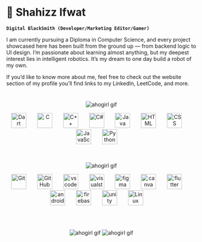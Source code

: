 # 🍔 Shahizz Ifwat

**`Digital BlackSmith (Developer/Marketing Editor/Gamer)`**

I am currently pursuing a Diploma in Computer Science, and every project showcased here has been built from the ground up — from backend logic to UI design. I’m passionate about learning almost anything, but my deepest interest lies in intelligent robotics. It’s my dream to one day build a robot of my own.

If you’d like to know more about me, feel free to check out the website section of my profile you’ll find links to my LinkedIn, LeetCode, and more.

#
<p align="center">
  <img src="https://github.com/user-attachments/assets/fa5482ce-82f2-428e-9e76-b0200e90f9fd" alt="ahogirl gif" style="max-width: 100%; height: auto;">
</p>
<p align="center">
  <img  alt="Dart" width="40px" style="padding-right:25px;" src="https://cdn.jsdelivr.net/gh/devicons/devicon@latest/icons/dart/dart-original.svg" />
  
  <img  alt="C" width="40px" style="padding-right:25px;" src="https://cdn.jsdelivr.net/gh/devicons/devicon@latest/icons/c/c-original.svg" />
  <img  alt="C++" width="40px" style="padding-right:25px;" src="https://cdn.jsdelivr.net/gh/devicons/devicon@latest/icons/cplusplus/cplusplus-original.svg" />
  <img  alt="C#" width="40px" style="padding-right:25px;" src="https://cdn.jsdelivr.net/gh/devicons/devicon@latest/icons/csharp/csharp-original.svg" />
  <img  alt="Java" width="40px" style="padding-right:25px;" src="https://cdn.jsdelivr.net/gh/devicons/devicon/icons/java/java-original.svg"/>
  <img  alt="HTML" width="40px" style="padding-right:25px;" src="https://cdn.jsdelivr.net/gh/devicons/devicon/icons/html5/html5-plain.svg" />
  <img  alt="CSS" width="40px" style="padding-right:25px;" src="https://cdn.jsdelivr.net/gh/devicons/devicon/icons/css3/css3-plain.svg" />
  <img  alt="JavaScript" width="40px" style="padding-right:25px;" src="https://cdn.jsdelivr.net/gh/devicons/devicon/icons/javascript/javascript-plain.svg" />
  <img  alt="Python" width="40px" style="padding-right:25px;" src="https://cdn.jsdelivr.net/gh/devicons/devicon/icons/python/python-plain.svg" />
</p>
<br />

<p align="center">
  <img src="https://github.com/user-attachments/assets/76dacbc0-800b-4e5d-865c-1ff59b416d6d" alt="ahogirl gif" style="max-width: 100%; height: auto;">
</p>
<p align="center">
  <img  alt="Git" width="40px" style="padding-right:25px;" src="https://cdn.jsdelivr.net/gh/devicons/devicon/icons/git/git-original.svg" />
  <img  alt="GitHub" width="40px" style="padding-right:25px;" src="https://cdn.jsdelivr.net/gh/devicons/devicon/icons/github/github-original.svg" />
  <img  alt="vscode" width="40px" style="padding-right:25px;" src="https://cdn.jsdelivr.net/gh/devicons/devicon@latest/icons/vscode/vscode-original.svg" />
  <img  alt="visualstudio" width="40px" style="padding-right:25px;" src="https://cdn.jsdelivr.net/gh/devicons/devicon@latest/icons/visualstudio/visualstudio-original.svg" />
  <img  alt="figma" width="40px" style="padding-right:25px;" src="https://cdn.jsdelivr.net/gh/devicons/devicon@latest/icons/figma/figma-original.svg" />
  <img  alt="canva" width="40px" style="padding-right:25px;" src="https://cdn.jsdelivr.net/gh/devicons/devicon@latest/icons/canva/canva-original.svg" />
  <img  alt="flutter" width="40px" style="padding-right:25px;" src="https://cdn.jsdelivr.net/gh/devicons/devicon@latest/icons/flutter/flutter-original.svg" />
  <img  alt="androidstudio" width="40px" style="padding-right:25px;" src="https://cdn.jsdelivr.net/gh/devicons/devicon@latest/icons/androidstudio/androidstudio-original.svg" />
  <img  alt="firebase" width="40px" style="padding-right:25px;" src="https://cdn.jsdelivr.net/gh/devicons/devicon@latest/icons/firebase/firebase-original.svg" />
  <img  alt="unity" width="40px" style="padding-right:25px;" src="https://cdn.jsdelivr.net/gh/devicons/devicon@latest/icons/unity/unity-original.svg" />
  <img  alt="Linux" width="40px" style="padding-right:25px;" src="https://cdn.jsdelivr.net/gh/devicons/devicon/icons/linux/linux-original.svg" />
</p>
<br />

##
<p align="center">
  <img src="https://github.com/user-attachments/assets/a92e7b8a-2f3f-4cf2-987a-7b4c0136fff5" alt="ahogirl gif" style="max-width: 100%; height: auto;">
  <img src="https://github.com/user-attachments/assets/24a6e199-c712-44ca-9a85-9e27998dc692" alt="ahogirl gif" style="max-width: 100%; height: auto;">
</p>
